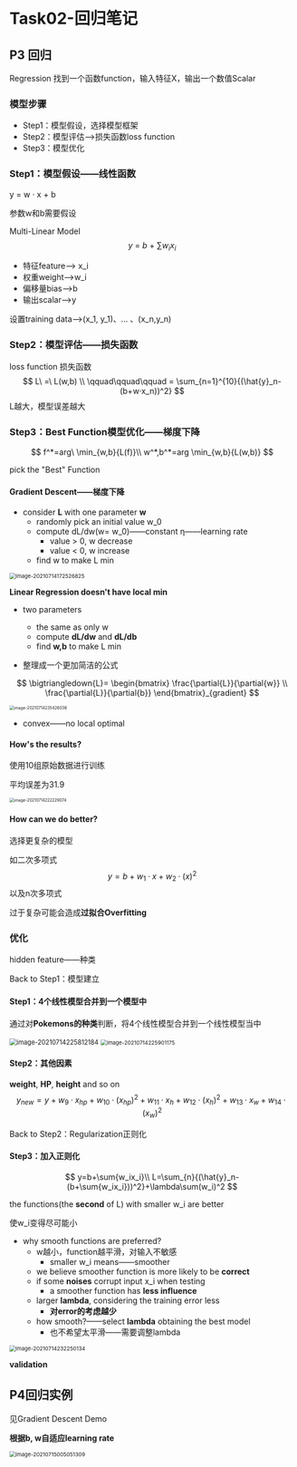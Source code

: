 # Task02-回归笔记

## P3 回归

Regression 找到一个函数function，输入特征X，输出一个数值Scalar

### 模型步骤

- Step1：模型假设，选择模型框架
- Step2：模型评估—>损失函数loss function
- Step3：模型优化

### Step1：模型假设——线性函数

y = w · x + b

参数w和b需要假设

Multi-Linear Model
$$
y\ =\ b\ +\ \sum{w_ix_i}
$$

- 特征feature——> x_i
- 权重weight——>w_i
- 偏移量bias——>b
- 输出scalar——>y

设置training data——>(x_1, y_1)、... 、(x_n,y_n)

### Step2：模型评估——损失函数

loss function 损失函数
$$
L\ =\ L(w,b) \\
\qquad\qquad\qquad = \sum_{n=1}^{10}{(\hat{y}_n-(b+w·x_n))^2}
$$
L越大，模型误差越大

### Step3：Best Function模型优化——梯度下降

$$
f^*=arg\ \min_{w,b}{L(f)}\\
w^*,b^*=arg \min_{w,b}{L(w,b)}
$$

pick the "Best" Function

#### Gradient Descent——梯度下降

- consider **L** with one parameter **w**
  - randomly pick an initial value w_0
  - compute dL/dw(w= w_0)——constant η——learning rate
    - value > 0, w decrease
    - value < 0, w increase
  - find w to make L min

<img src="Task_pic/image-20210714172526825.png" alt="image-20210714172526825" style="zoom:67%;" />

**Linear Regression doesn't have local min**

- two parameters
  - the same as only w
  - compute **dL/dw** and **dL/db**
  - find **w,b** to make L min

- 整理成一个更加简洁的公式

$$
\bigtriangledown{L}=
\begin{bmatrix}
\frac{\partial{L}}{\partial{w}} \\
\frac{\partial{L}}{\partial{b}}
\end{bmatrix}_{gradient}
$$

<img src="Task_pic/image-20210714235426036.png" alt="image-20210714235426036" style="zoom: 50%;" />

- convex——no local optimal

#### How's the results?

使用10组原始数据进行训练

平均误差为31.9

<img src="Task_pic/image-20210714222229074.png" alt="image-20210714222229074" style="zoom: 50%;" />

#### How can we do better?

选择更复杂的模型

如二次多项式
$$
y=b+w_1·x+w_2·(x)^2
$$
以及n次多项式

过于复杂可能会造成**过拟合Overfitting** 

### 优化

hidden feature——种类

Back to Step1：模型建立

#### Step1：4个线性模型合并到一个模型中

通过对**Pokemons的种类**判断，将4个线性模型合并到一个线性模型当中

<img src="Task_pic/image-20210714225812184.png" alt="image-20210714225812184" style="zoom: 80%;" />

<img src="Task_pic/image-20210714225901175.png" alt="image-20210714225901175" style="zoom: 67%;" />

#### Step2：其他因素

**weight**, **HP**, **height** and so on
$$
y_{new}=y+w_9·x_{hp}+w_{10}·(x_{hp})^2+w_{11}·x_h+w_{12}·(x_h)^2+w_{13}·x_w+w_{14}·(x_w)^2
$$


Back to Step2：Regularization正则化

#### Step3：加入正则化

$$
y=b+\sum{w_ix_i}\\
L=\sum_{n}{(\hat{y}_n-(b+\sum{w_ix_i}))^2}+\lambda\sum(w_i)^2
$$

the functions(the **second** of L) with smaller w_i are better

使w_i变得尽可能小

- why smooth functions are preferred?
  - w越小，function越平滑，对输入不敏感
    - smaller w_i means——smoother
  - we believe smoother function is more likely to be **correct**
  - if some **noises** corrupt input x_i when testing
    - a smoother function has **less influence**
  - larger **lambda**, considering the training error less
    - **对error的考虑越少**
  - how smooth?——select **lambda** obtaining the best model
    - 也不希望太平滑——需要调整lambda

<img src="Task_pic/image-20210714232250134.png" alt="image-20210714232250134" style="zoom:67%;" />

**validation**



## P4回归实例

见Gradient Descent Demo

**根据b, w自适应learning rate**

<img src="Task_pic/image-20210715005051309.png" alt="image-20210715005051309" style="zoom:67%;" />

